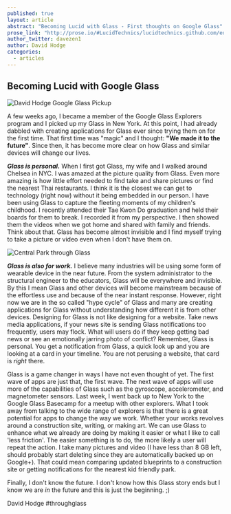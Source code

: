 ```yaml
---
published: true
layout: article
abstract: "Becoming Lucid with Glass - First thoughts on Google Glass"
prose_link: "http://prose.io/#LucidTechnics/lucidtechnics.github.com/edit/master/_posts/articles/2013-09-03-becoming-lucid-with-glass.md"
author_twitter: davezen1
author: David Hodge
categories: 
  - articles
---
```


## Becoming Lucid with Google Glass

![David Hodge Google Glass Pickup](http://www.ultraimg.com/images/j4MYI.jpg)

A few weeks ago, I became a member of the Google Glass Explorers program and I picked up my Glass in New York.  At this point, I had already dabbled with creating applications for Glass ever since trying them on for the first time.  That first time was "magic" and I thought: **"We made it to the future"**.  Since then, it has become more clear on how Glass and similar devices will change our lives.

**_Glass is personal._**  When I first got Glass, my wife and I walked around Chelsea in NYC.  I was amazed at the picture quality from Glass. Even more amazing is how little effort needed to find take and share pictures or find the nearest Thai restaurants. I think it is the closest we can get to technology (right now) without it being embedded in our person.  I have been using Glass to capture the fleeting moments of my children's childhood. I recently attended their Tae Kwon Do graduation and held their boards for them to break.  I recorded it from my perspective.  I then showed them the videos when we got home and shared with family and friends. Think about that.  Glass has become almost invisible and I find myself trying to take a picture or video even when I don't have them on.

![Central Park through Glass](http://i.imgur.com/pDkYvz3.jpg)

**_Glass is also for work._**  I believe many industries will be using some form of wearable device in the near future.  From the system administrator to the structural engineer to the educators, Glass will be everywhere and invisible. By this I mean Glass and other devices will become mainstream because of the effortless use and because of the near instant response.  However, right now we are in the so called "hype cycle" of Glass and many are creating applications for Glass without understanding how different it is from other devices.  Designing for Glass is not like designing for a website.  Take news media applications, if your news site is sending Glass notifications too frequently, users may flock.  What will users do if they keep getting bad news or see an emotionally jarring photo of conflict?  Remember, Glass is personal. You get a notification from Glass, a quick look up and you are looking at a card in your timeline.  You are not perusing a website, that card is _right_ there.

Glass is a game changer in ways I have not even thought of yet.  The first wave of apps are just that, the first wave.  The next wave of apps will use more of the capabilities of Glass such as the gyroscope, accelerometer, and magnetometer sensors.  Last week, I went back up to New York to the Google Glass Basecamp for a meetup with other explorers.  What I took away from talking to the wide range of explorers is that there is a great potential for apps to change the way we work.  Whether your works revolves around a construction site, writing, or making art.  We can use Glass to enhance what we already are doing by making it easier or what I like to call 'less friction'.  The easier something is to do, the more likely a user will repeat the action.  I take many pictures and video (I have less than 8 GB left, should probably start deleting since they are automatically backed up on Google+).  That could mean comparing updated blueprints to a construction site or getting notifications for the nearest kid friendly park.     

Finally, I don't know the future.  I don't know how this Glass story ends but I know we are _in_ the future and this is just the beginning. ;) 

David Hodge #throughglass